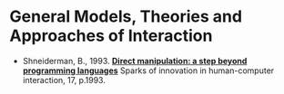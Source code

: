 # General Models, Theories and Approaches of Interaction

* Shneiderman, B., 1993. 
[**Direct manipulation: a step beyond programming languages**](shneiderman_direct_manipulation.md)
Sparks of innovation in human-computer interaction, 17, p.1993.